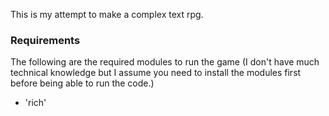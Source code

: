 This is my attempt to make a complex text rpg.

### Requirements
The following are the required modules to run the game (I don't have much technical knowledge but I assume you need to install the modules first before being able to run the code.)
* 'rich'
